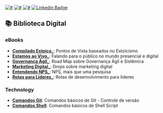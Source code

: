 [![#](https://img.shields.io/badge/licence-CC--BY--4.0-blue.svg?style=flat-square)](#) [![#](https://img.shields.io/badge/file_types-pdf/md/sh-red.svg?style=flat-square)](#) [![#](https://img.shields.io/badge/study-free-yellow.svg?style=flat-square)](#) [![Linkedin Badge](https://img.shields.io/badge/-Sergio.H%20.Caliani-forestgreen?style=flat-square&logo=Linkedin&logoColor=white&link=https://www.linkedin.com/in/sergiohcaliani/)](https://www.linkedin.com/in/sergiohcaliani/) 

## 📚 Biblioteca Digital

### eBooks

- **[Compilado Estoico_](eBook%20-%20Compilado%20ESTOICO.pdf)**: Pontos de Vista baseados no Estoicismo
- **[Estamos ao Vivo_](eBook%20-%20ESTAMOS%20AO%20VIVO.pdf)**: Falando para o público no mundo presencial e digital
- **[Governança Ágil_](eBook%20-%20GOVERNANC%CC%A7A%20A%CC%81GIL.pdf)**: Road Map sobre Governança Ágil e Sistêmica
- **[Marketing Digital_](eBook%20-%20MKT%20DIGITAL%20CONCEITOS.pdf)**: Drops sobre marketing digital
- **[Entendendo NPS_](eBook%20-%20ENTENDENDO%20NPS.pdf)**: NPS, mais que uma pesquisa
- **[Rotas para Líderes_](Rota%20para%20LIDERES.pdf)**: Rotas de desenvolvimento para lideres

### Technology

- **[Comandos Git](https://gist.github.com/shcaliani/d87f8017f1d9631bd88970ba4d4d5c26)**: Comandos básicos de Git - Controle de versão
- **[Comandos Shell](https://gist.github.com/shcaliani/9bbe2b118c785a72030b3b3a30f341dd)**: Comandos básicos de Shell Script
